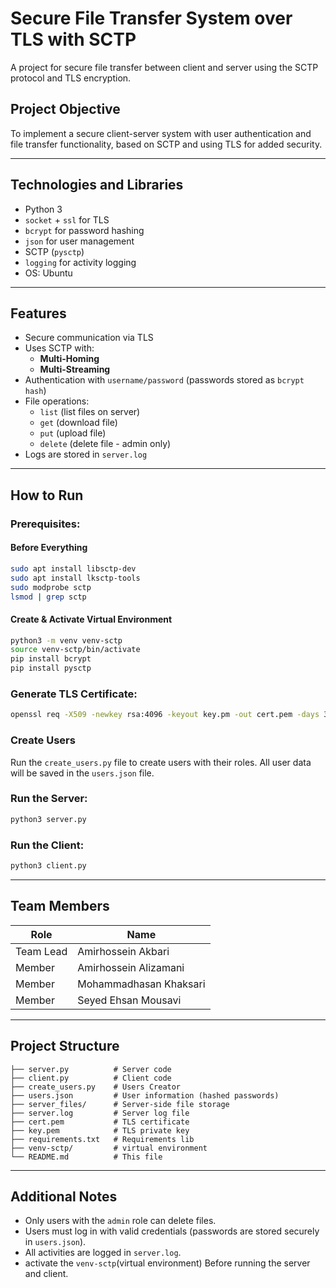 
# Secure File Transfer System over TLS with SCTP

A project for secure file transfer between client and server using the SCTP protocol and TLS encryption.

##  Project Objective
To implement a secure client-server system with user authentication and file transfer functionality, based on SCTP and using TLS for added security.

---

##  Technologies and Libraries
- Python 3
- `socket` + `ssl` for TLS
- `bcrypt` for password hashing
- `json` for user management
- SCTP (`pysctp`)
- `logging` for activity logging
- OS: Ubuntu

---

##  Features
- Secure communication via TLS
- Uses SCTP with:
  - **Multi-Homing**
  - **Multi-Streaming**
- Authentication with `username/password` (passwords stored as `bcrypt hash`)
- File operations:
  - `list` (list files on server)
  - `get` (download file)
  - `put` (upload file)
  - `delete` (delete file - admin only)
- Logs are stored in `server.log`

---

##  How to Run

### Prerequisites:

#### Before Everything

```bash 
sudo apt install libsctp-dev
sudo apt install lksctp-tools
sudo modprobe sctp
lsmod | grep sctp
```

#### Create & Activate Virtual Environment
```bash
python3 -m venv venv-sctp
source venv-sctp/bin/activate
pip install bcrypt
pip install pysctp
```

### Generate TLS Certificate:
```bash
openssl req -X509 -newkey rsa:4096 -keyout key.pm -out cert.pem -days 365 -nodes
```

### Create Users
Run the `create_users.py` file to create users with their roles.
All user data will be saved in the `users.json` file.


### Run the Server:
```bash
python3 server.py
```

### Run the Client:
```bash
python3 client.py
```

---

##  Team Members

| Role     | Name                  |
|----------|-----------------------|
| Team Lead | Amirhossein Akbari   |
| Member   | Amirhossein Alizamani |
| Member   | Mohammadhasan Khaksari |
| Member   | Seyed Ehsan Mousavi   |

---

##  Project Structure

```
├── server.py          # Server code
├── client.py          # Client code
├── create_users.py    # Users Creator 
├── users.json         # User information (hashed passwords)
├── server_files/      # Server-side file storage
├── server.log         # Server log file
├── cert.pem           # TLS certificate
├── key.pem            # TLS private key
├── requirements.txt   # Requirements lib
├── venv-sctp/         # virtual environment        
└── README.md          # This file
```

---

##  Additional Notes
- Only users with the `admin` role can delete files.
- Users must log in with valid credentials (passwords are stored securely in `users.json`).
- All activities are logged in `server.log`.
- activate the `venv-sctp`(virtual environment) Before running the server and client.
